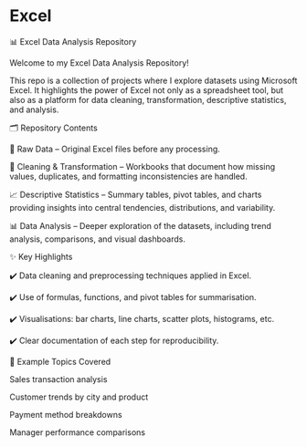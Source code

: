# Excel

📊 Excel Data Analysis Repository

Welcome to my Excel Data Analysis Repository!

This repo is a collection of projects where I explore datasets using Microsoft Excel. It highlights the power of Excel not only as a spreadsheet tool, but also as a platform for data cleaning, transformation, descriptive statistics, and analysis.


🗂 Repository Contents

📑 Raw Data – Original Excel files before any processing.

🧹 Cleaning & Transformation – Workbooks that document how missing values, duplicates, and formatting inconsistencies are handled.

📈 Descriptive Statistics – Summary tables, pivot tables, and charts providing insights into central tendencies, distributions, and variability.

📊 Data Analysis – Deeper exploration of the datasets, including trend analysis, comparisons, and visual dashboards.


✨ Key Highlights

✔️ Data cleaning and preprocessing techniques applied in Excel.

✔️ Use of formulas, functions, and pivot tables for summarisation.

✔️ Visualisations: bar charts, line charts, scatter plots, histograms, etc.

✔️ Clear documentation of each step for reproducibility.


📌 Example Topics Covered

Sales transaction analysis

Customer trends by city and product

Payment method breakdowns

Manager performance comparisons
